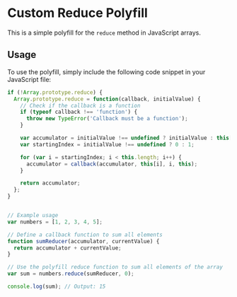 # Custom Reduce Polyfill

This is a simple polyfill for the `reduce` method in JavaScript arrays.

## Usage

To use the polyfill, simply include the following code snippet in your JavaScript file:

```javascript
if (!Array.prototype.reduce) {
  Array.prototype.reduce = function(callback, initialValue) {
    // Check if the callback is a function
    if (typeof callback !== 'function') {
      throw new TypeError('Callback must be a function');
    }

    var accumulator = initialValue !== undefined ? initialValue : this[0];
    var startingIndex = initialValue !== undefined ? 0 : 1;

    for (var i = startingIndex; i < this.length; i++) {
      accumulator = callback(accumulator, this[i], i, this);
    }

    return accumulator;
  };
}


// Example usage
var numbers = [1, 2, 3, 4, 5];

// Define a callback function to sum all elements
function sumReducer(accumulator, currentValue) {
  return accumulator + currentValue;
}

// Use the polyfill reduce function to sum all elements of the array
var sum = numbers.reduce(sumReducer, 0);

console.log(sum); // Output: 15
